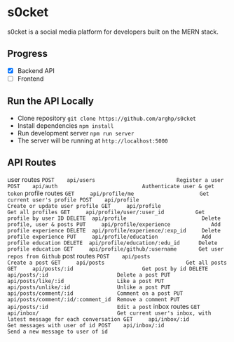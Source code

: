 s0cket
======

s0cket is a social media platform for developers built on the MERN stack.

Progress 
--------

- [x] Backend API
- [ ] Frontend

Run the API Locally
-------------------
* Clone repository `git clone https://github.com/arghp/s0cket`
* Install dependencies `npm install`
* Run development server `npm run server`
* The server will be running at `http://localhost:5000`

API Routes
----------

user routes
`
POST    api/users                          Register a user
POST    api/auth                           Authenticate user & get token
`
profile routes
`
GET     api/profile/me                     Get current user's profile
POST    api/profile                        Create or update user profile
GET     api/profile                        Get all profiles
GET     api/profile/user/:user_id          Get profile by user ID
DELETE  api/profile                        Delete profile, user & posts
PUT     api/profile/experience             Add profile experience
DELETE  api/profile/experience/:exp_id     Delete profile experience
PUT     api/profile/education              Add profile education
DELETE  api/profile/education/:edu_id      Delete profile education
GET     api/profile/github/:username       Get user repos from Github
`
post routes
`
POST    api/posts                          Create a post
GET     api/posts                          Get all posts
GET     api/posts/:id                      Get post by id
DELETE  api/posts/:id                      Delete a post
PUT     api/posts/like/:id                 Like a post
PUT     api/posts/unlike/:id               Unlike a post
PUT     api/posts/comment/:id              Comment on a post
PUT     api/posts/comment/:id/:comment_id  Remove a comment
PUT     api/posts/:id                      Edit a post
`
inbox routes
`
GET     api/inbox/                         Get current user's inbox, with latest message for each conversation
GET     api/inbox/:id                      Get messages with user of id
POST    api/inbox/:id                      Send a new message to user of id
`